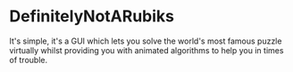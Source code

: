 # DefinitelyNotARubiks
It's simple, it's a GUI which lets you solve the world's most famous puzzle virtually whilst providing you with animated algorithms to help you in times of trouble.
